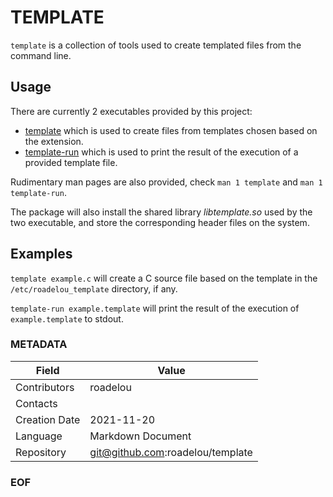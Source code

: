 # TEMPLATE

`template` is a collection of tools used to create templated files from the command line.

## Usage

There are currently 2 executables provided by this project:

 - [template](doc/template.md) which is used to create files from templates chosen based on the extension.
 - [template-run](doc/template-run.md) which is used to print the result of the execution of a provided template file.

Rudimentary man pages are also provided, check `man 1 template` and `man 1 template-run`.

The package will also install the shared library *libtemplate.so* used by the two executable, and store the corresponding header files on the system.

## Examples

`template example.c` will create a C source file based on the template in the `/etc/roadelou_template` directory, if any.

`template-run example.template` will print the result of the execution of `example.template` to stdout.

### METADATA

Field | Value
--- | ---
Contributors | roadelou
Contacts | 
Creation Date | 2021-11-20
Language | Markdown Document
Repository | git@github.com:roadelou/template

### EOF

